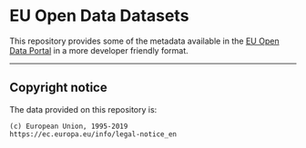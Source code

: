 EU Open Data Datasets
=====================

This repository provides some of the metadata available in the [EU Open Data Portal] in a more developer friendly format.
____

[EU Open Data Portal]: https://data.europa.eu/euodp/data/

Copyright notice
----------------
The data provided on this repository is:

    (c) European Union, 1995-2019
    https://ec.europa.eu/info/legal-notice_en

